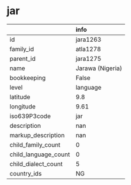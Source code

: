 # jar
|                      | info             |
|:---------------------|:-----------------|
| id                   | jara1263         |
| family_id            | atla1278         |
| parent_id            | jara1275         |
| name                 | Jarawa (Nigeria) |
| bookkeeping          | False            |
| level                | language         |
| latitude             | 9.8              |
| longitude            | 9.61             |
| iso639P3code         | jar              |
| description          | nan              |
| markup_description   | nan              |
| child_family_count   | 0                |
| child_language_count | 0                |
| child_dialect_count  | 5                |
| country_ids          | NG               |